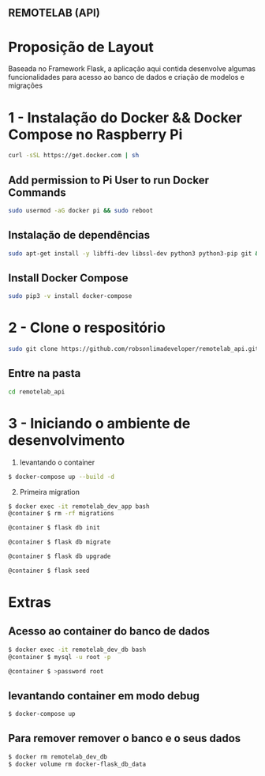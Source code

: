 ## REMOTELAB (API)

# Proposição de Layout

Baseada no Framework Flask, a aplicação aqui contida desenvolve algumas
funcionalidades para acesso ao banco de dados e criação de modelos e migrações

# 1 - Instalação do Docker && Docker Compose no Raspberry Pi

```sh
curl -sSL https://get.docker.com | sh
```

## Add permission to Pi User to run Docker Commands

```sh
sudo usermod -aG docker pi && sudo reboot

```

## Instalação de dependências

```sh
sudo apt-get install -y libffi-dev libssl-dev python3 python3-pip git && sudo apt-get remove python-configparser
```
## Install Docker Compose

```sh
sudo pip3 -v install docker-compose
```

# 2 - Clone o respositório

```sh
sudo git clone https://github.com/robsonlimadeveloper/remotelab_api.git
```

## Entre na pasta

```sh
cd remotelab_api
```

# 3 - Iniciando o ambiente de desenvolvimento

1. levantando o container

```sh
$ docker-compose up --build -d
```

2. Primeira migration

```sh
$ docker exec -it remotelab_dev_app bash
@container $ rm -rf migrations

@container $ flask db init

@container $ flask db migrate

@container $ flask db upgrade

@container $ flask seed
```

# Extras

## Acesso ao container do banco de dados
```sh
$ docker exec -it remotelab_dev_db bash
@container $ mysql -u root -p

@container $ >password root
```

## levantando container em modo debug

```sh
$ docker-compose up
```

## Para remover remover o banco e o seus dados

```sh
$ docker rm remotelab_dev_db
$ docker volume rm docker-flask_db_data
```